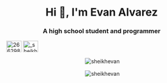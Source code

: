 <h1 align="center">Hi 👋, I'm Evan Alvarez</h1>
<h3 align="center">A high school student and programmer</h3>

<p align="left">
<a href="https://stackoverflow.com/users/26629850" target="blank"><img align="center" src="https://raw.githubusercontent.com/rahuldkjain/github-profile-readme-generator/master/src/images/icons/Social/stack-overflow.svg" alt="26629850" height="30" width="40" /></a>
<a href="https://discordapp.com/users/1278461266356338782" target="blank"><img align="center" src="https://raw.githubusercontent.com/rahuldkjain/github-profile-readme-generator/master/src/images/icons/Social/discord.svg" alt="_sheikhevan" height="30" width="40" /></a>
</p>

<p align="center">&nbsp;<img align="center" src="https://github-readme-stats.vercel.app/api/top-langs?username=sheikhevan&layout=donut&locale=en&theme=transparent" alt="sheikhevan" /></p>
<p align="center">&nbsp;<img align="center" src="https://github-readme-stats.vercel.app/api?username=sheikhevan&show_icons=true&locale=en&theme=transparent" alt="sheikhevan" /></p>
